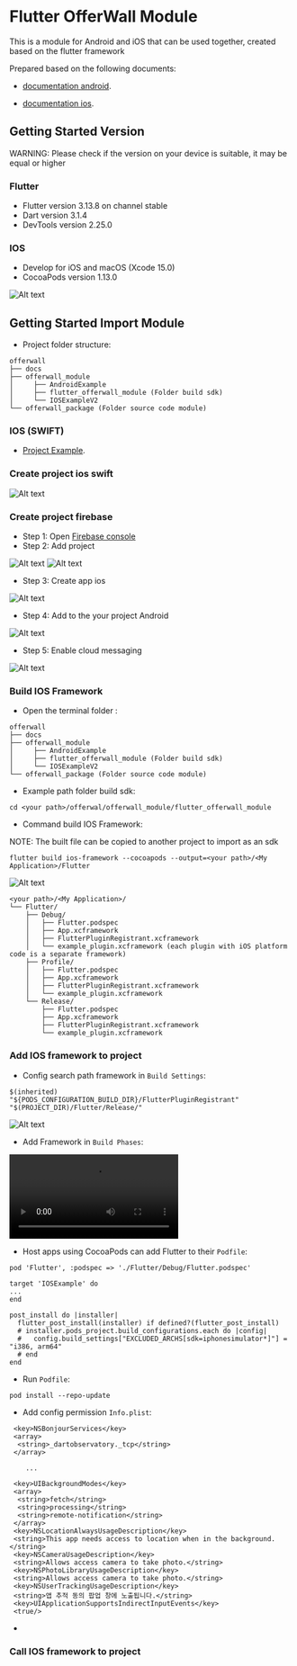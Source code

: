 # Flutter OfferWall Module

This is a module for Android and iOS that can be used together, created based on the flutter framework

Prepared based on the following documents:

- [documentation android](https://docs.flutter.dev/add-to-app/android/project-setup?tab=with-android-studio).

- [documentation ios](https://docs.flutter.dev/add-to-app/ios/project-setup).

## Getting Started Version

WARNING: Please check if the version on your device is suitable, it may be equal or higher

### Flutter

- Flutter version 3.13.8 on channel stable
- Dart version 3.1.4
- DevTools version 2.25.0

### IOS

- Develop for iOS and macOS (Xcode 15.0)
- CocoaPods version 1.13.0

![Alt text](./images/version-xcode.png)

## Getting Started Import Module

- Project folder structure:

```
offerwall
├── docs
├── offerwall_module
│     ├── AndroidExample
│     ├── flutter_offerwall_module (Folder build sdk)
│     └── IOSExampleV2
└── offerwall_package (Folder source code module)

```

### IOS (SWIFT)

- [Project Example](https://github.com/Hongseungjin/offerwall/tree/dev_module/offerwall_module/IOSExampleV2).

### Create project ios swift

![Alt text](./images/create-project-ios.gif)

### Create project firebase

- Step 1: Open [Firebase console](https://console.firebase.google.com/u/0/)
- Step 2: Add project

![Alt text](./images/create-firebase.png)
![Alt text](./images/example-create-project-firebase.gif)

- Step 3: Create app ios

![Alt text](./images/example_create_app_firebase2.gif)

- Step 4: Add to the your project Android

![Alt text](./images/example-docs-firebase2.png)

- Step 5: Enable cloud messaging

![Alt text](./images/example-start-service-notify.gif)

### Build IOS Framework

- Open the terminal folder :  

```
offerwall
├── docs
├── offerwall_module
│     ├── AndroidExample
│     ├── flutter_offerwall_module (Folder build sdk)
│     └── IOSExampleV2
└── offerwall_package (Folder source code module)

```

- Example path folder build sdk:

```
cd <your path>/offerwal/offerwall_module/flutter_offerwall_module
```

- Command build IOS Framework:

NOTE: The built file can be copied to another project to import as an sdk

```
flutter build ios-framework --cocoapods --output=<your path>/<My Application>/Flutter 
```

![Alt text](./images/result-build-framework.png)

```
<your path>/<My Application>/
└── Flutter/
    ├── Debug/
    │   ├── Flutter.podspec
    │   ├── App.xcframework
    │   ├── FlutterPluginRegistrant.xcframework
    │   └── example_plugin.xcframework (each plugin with iOS platform code is a separate framework)
    ├── Profile/
    │   ├── Flutter.podspec
    │   ├── App.xcframework
    │   ├── FlutterPluginRegistrant.xcframework
    │   └── example_plugin.xcframework
    └── Release/
        ├── Flutter.podspec
        ├── App.xcframework
        ├── FlutterPluginRegistrant.xcframework
        └── example_plugin.xcframework
```

### Add IOS framework to project

- Config search path framework in `Build Settings`:

```
$(inherited)
"${PODS_CONFIGURATION_BUILD_DIR}/FlutterPluginRegistrant"
"$(PROJECT_DIR)/Flutter/Release/"
```

![Alt text](./images/config-search-framework-path-xcode.gif)

- Add Framework in `Build Phases`:

![Alt text](./videos/add-framework-xcode.mp4)

- Host apps using CocoaPods can add Flutter to their `Podfile`:

```
pod 'Flutter', :podspec => './Flutter/Debug/Flutter.podspec'

target 'IOSExample' do
...
end

post_install do |installer|
  flutter_post_install(installer) if defined?(flutter_post_install)
  # installer.pods_project.build_configurations.each do |config|
  #   config.build_settings["EXCLUDED_ARCHS[sdk=iphonesimulator*]"] = "i386, arm64"
  # end
end

```

- Run `Podfile`:

```
pod install --repo-update
```

- Add config permission `Info.plist`:

```
 <key>NSBonjourServices</key>
 <array>
  <string>_dartobservatory._tcp</string>
 </array>

    ...

 <key>UIBackgroundModes</key>
 <array>
  <string>fetch</string>
  <string>processing</string>
  <string>remote-notification</string>
 </array>
 <key>NSLocationAlwaysUsageDescription</key>
 <string>This app needs access to location when in the background.</string>
 <key>NSCameraUsageDescription</key>
 <string>Allows access camera to take photo.</string>
 <key>NSPhotoLibraryUsageDescription</key>
 <string>Allows access camera to take photo.</string>
 <key>NSUserTrackingUsageDescription</key>
 <string>앱 추적 동의 팝업 창에 노출됩니다.</string>
 <key>UIApplicationSupportsIndirectInputEvents</key>
 <true/>
```

-

### Call IOS framework to project

